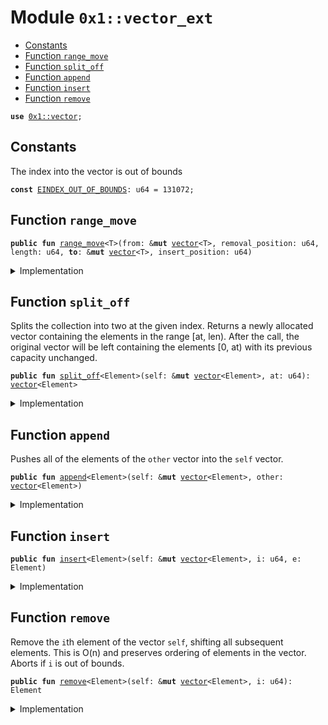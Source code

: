 
<a id="0x1_vector_ext"></a>

# Module `0x1::vector_ext`



-  [Constants](#@Constants_0)
-  [Function `range_move`](#0x1_vector_ext_range_move)
-  [Function `split_off`](#0x1_vector_ext_split_off)
-  [Function `append`](#0x1_vector_ext_append)
-  [Function `insert`](#0x1_vector_ext_insert)
-  [Function `remove`](#0x1_vector_ext_remove)


<pre><code><b>use</b> <a href="vector.md#0x1_vector">0x1::vector</a>;
</code></pre>



<a id="@Constants_0"></a>

## Constants


<a id="0x1_vector_ext_EINDEX_OUT_OF_BOUNDS"></a>

The index into the vector is out of bounds


<pre><code><b>const</b> <a href="vector_ext.md#0x1_vector_ext_EINDEX_OUT_OF_BOUNDS">EINDEX_OUT_OF_BOUNDS</a>: u64 = 131072;
</code></pre>



<a id="0x1_vector_ext_range_move"></a>

## Function `range_move`



<pre><code><b>public</b> <b>fun</b> <a href="vector_ext.md#0x1_vector_ext_range_move">range_move</a>&lt;T&gt;(from: &<b>mut</b> <a href="vector.md#0x1_vector">vector</a>&lt;T&gt;, removal_position: u64, length: u64, <b>to</b>: &<b>mut</b> <a href="vector.md#0x1_vector">vector</a>&lt;T&gt;, insert_position: u64)
</code></pre>



<details>
<summary>Implementation</summary>


<pre><code><b>public</b> <b>native</b> <b>fun</b> <a href="vector_ext.md#0x1_vector_ext_range_move">range_move</a>&lt;T&gt;(from: &<b>mut</b> <a href="vector.md#0x1_vector">vector</a>&lt;T&gt;, removal_position: u64, length: u64, <b>to</b>: &<b>mut</b> <a href="vector.md#0x1_vector">vector</a>&lt;T&gt;, insert_position: u64);
</code></pre>



</details>

<a id="0x1_vector_ext_split_off"></a>

## Function `split_off`

Splits the collection into two at the given index.
Returns a newly allocated vector containing the elements in the range [at, len).
After the call, the original vector will be left containing the elements [0, at)
with its previous capacity unchanged.


<pre><code><b>public</b> <b>fun</b> <a href="vector_ext.md#0x1_vector_ext_split_off">split_off</a>&lt;Element&gt;(self: &<b>mut</b> <a href="vector.md#0x1_vector">vector</a>&lt;Element&gt;, at: u64): <a href="vector.md#0x1_vector">vector</a>&lt;Element&gt;
</code></pre>



<details>
<summary>Implementation</summary>


<pre><code><b>public</b> <b>fun</b> <a href="vector_ext.md#0x1_vector_ext_split_off">split_off</a>&lt;Element&gt;(self: &<b>mut</b> <a href="vector.md#0x1_vector">vector</a>&lt;Element&gt;, at: u64): <a href="vector.md#0x1_vector">vector</a>&lt;Element&gt; {
    <b>let</b> len = <a href="vector.md#0x1_vector_length">vector::length</a>(self);
    <b>assert</b>!(at &lt;= len, <a href="vector_ext.md#0x1_vector_ext_EINDEX_OUT_OF_BOUNDS">EINDEX_OUT_OF_BOUNDS</a>);

    <b>let</b> other = <a href="vector.md#0x1_vector_empty">vector::empty</a>();
    <a href="vector_ext.md#0x1_vector_ext_range_move">range_move</a>(self, at, len - at, &<b>mut</b> other, 0);

    // <b>let</b> other = empty();
    // <b>while</b> (len &gt; at) {
    //     push_back(&<b>mut</b> other, pop_back(self));
    //     len = len - 1;
    // };
    // reverse(&<b>mut</b> other);
    other
}
</code></pre>



</details>

<a id="0x1_vector_ext_append"></a>

## Function `append`

Pushes all of the elements of the <code>other</code> vector into the <code>self</code> vector.


<pre><code><b>public</b> <b>fun</b> <a href="vector_ext.md#0x1_vector_ext_append">append</a>&lt;Element&gt;(self: &<b>mut</b> <a href="vector.md#0x1_vector">vector</a>&lt;Element&gt;, other: <a href="vector.md#0x1_vector">vector</a>&lt;Element&gt;)
</code></pre>



<details>
<summary>Implementation</summary>


<pre><code><b>public</b> <b>fun</b> <a href="vector_ext.md#0x1_vector_ext_append">append</a>&lt;Element&gt;(self: &<b>mut</b> <a href="vector.md#0x1_vector">vector</a>&lt;Element&gt;, other: <a href="vector.md#0x1_vector">vector</a>&lt;Element&gt;) {
    <b>let</b> self_length = self.length();
    <b>let</b> other_length = other.length();
    <a href="vector_ext.md#0x1_vector_ext_range_move">range_move</a>(&<b>mut</b> other, 0, other_length, self, self_length);
    other.destroy_empty();
    // reverse(&<b>mut</b> other);
    // reverse_append(self, other);
}
</code></pre>



</details>

<a id="0x1_vector_ext_insert"></a>

## Function `insert`



<pre><code><b>public</b> <b>fun</b> <a href="vector_ext.md#0x1_vector_ext_insert">insert</a>&lt;Element&gt;(self: &<b>mut</b> <a href="vector.md#0x1_vector">vector</a>&lt;Element&gt;, i: u64, e: Element)
</code></pre>



<details>
<summary>Implementation</summary>


<pre><code><b>public</b> <b>fun</b> <a href="vector_ext.md#0x1_vector_ext_insert">insert</a>&lt;Element&gt;(self: &<b>mut</b> <a href="vector.md#0x1_vector">vector</a>&lt;Element&gt;, i: u64, e: Element) {
    <b>let</b> len = self.length();
    <b>assert</b>!(i &lt;= len, <a href="vector_ext.md#0x1_vector_ext_EINDEX_OUT_OF_BOUNDS">EINDEX_OUT_OF_BOUNDS</a>);

    <b>if</b> (i == len) {
        self.push_back(e);
    } <b>else</b> {
        <b>let</b> other = <a href="vector.md#0x1_vector_singleton">vector::singleton</a>(e);
        <a href="vector_ext.md#0x1_vector_ext_range_move">range_move</a>(&<b>mut</b> other, 0, 1, self, i);
        other.destroy_empty();
    }
}
</code></pre>



</details>

<a id="0x1_vector_ext_remove"></a>

## Function `remove`

Remove the <code>i</code>th element of the vector <code>self</code>, shifting all subsequent elements.
This is O(n) and preserves ordering of elements in the vector.
Aborts if <code>i</code> is out of bounds.


<pre><code><b>public</b> <b>fun</b> <a href="vector_ext.md#0x1_vector_ext_remove">remove</a>&lt;Element&gt;(self: &<b>mut</b> <a href="vector.md#0x1_vector">vector</a>&lt;Element&gt;, i: u64): Element
</code></pre>



<details>
<summary>Implementation</summary>


<pre><code><b>public</b> <b>fun</b> <a href="vector_ext.md#0x1_vector_ext_remove">remove</a>&lt;Element&gt;(self: &<b>mut</b> <a href="vector.md#0x1_vector">vector</a>&lt;Element&gt;, i: u64): Element {
    <b>let</b> len = self.length();
    // i out of bounds; <b>abort</b>
    <b>if</b> (i &gt;= len) <b>abort</b> <a href="vector_ext.md#0x1_vector_ext_EINDEX_OUT_OF_BOUNDS">EINDEX_OUT_OF_BOUNDS</a>;

    <b>if</b> (i + 1 == len) {
        self.pop_back()
    } <b>else</b> {
        <b>let</b> other = <a href="vector.md#0x1_vector_empty">vector::empty</a>();
        <a href="vector_ext.md#0x1_vector_ext_range_move">range_move</a>(self, i, 1, &<b>mut</b> other, 0);
        <b>let</b> result = other.pop_back();
        other.destroy_empty();
        result
    }
}
</code></pre>



</details>


[move-book]: https://cedra.dev/move/book/SUMMARY
